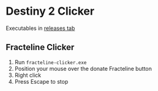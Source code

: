 # Destiny 2 Clicker

Executables in [releases tab](https://github.com/dudeofawesome/destiny-2-clicker/releases)

## Fracteline Clicker
1. Run `fracteline-clicker.exe`
1. Position your mouse over the donate Fracteline button
1. Right click
1. Press Escape to stop
